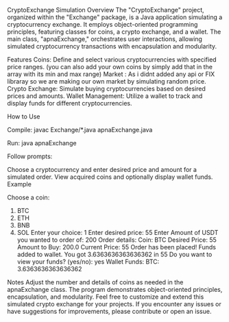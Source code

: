 CryptoExchange Simulation 
Overview
The "CryptoExchange" project, organized within the "Exchange" package, is a Java application simulating a cryptocurrency exchange. It employs object-oriented programming principles, featuring classes for coins, a crypto exchange, and a wallet. The main class, "apnaExchange," orchestrates user interactions, allowing simulated cryptocurrency transactions with encapsulation and modularity.

Features
Coins: Define and select various cryptocurrencies with specified price ranges.
       (you can also add your own coins by simply add that in the array with its min and max range)
Market : As i didnt added any api or FIX libraray so we are making our own market by simulating  random price.        
Crypto Exchange: Simulate buying cryptocurrencies based on desired prices and amounts.
Wallet Management: Utilize a wallet to track and display funds for different cryptocurrencies.


How to Use

Compile:
javac Exchange/*.java apnaExchange.java

Run:
java apnaExchange

Follow prompts:

Choose a cryptocurrency and enter desired price and amount for a simulated order.
View acquired coins and optionally display wallet funds.
Example

Choose a coin:
1. BTC
2. ETH
3. BNB
4. SOL
Enter your choice: 1
Enter desired price: 55
Enter Amount of USDT you wanted to order of: 200
Order details:
Coin: BTC
Desired Price: 55
Amount to Buy: 200.0
Current Price: 55
Order has been placed! Funds added to wallet.
You got 3.6363636363636362 in 55
Do you want to view your funds? (yes/no): yes
Wallet Funds:
BTC: 3.6363636363636362

Notes
Adjust the number and details of coins as needed in the apnaExchange class.
The program demonstrates object-oriented principles, encapsulation, and modularity.
Feel free to customize and extend this simulated crypto exchange for your projects. If you encounter any issues or have suggestions for improvements, please contribute or open an issue.
